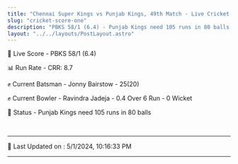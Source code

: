```yaml
---
title: "Chennai Super Kings vs Punjab Kings, 49th Match - Live Cricket Score"
slug: "cricket-score-one"
description: "PBKS 58/1 (6.4) - Punjab Kings need 105 runs in 80 balls."
layout: "../../layouts/PostLayout.astro"
---
```


🔴 Live Score - PBKS 58/1 (6.4)  

📊 Run Rate - CRR: 8.7  

✊ Current Batsman - Jonny Bairstow - 25(20)  

✊ Current Bowler - Ravindra Jadeja - 0.4 Over 6 Run - 0 Wicket  

📑 Status - Punjab Kings need 105 runs in 80 balls

<br />

***

📝 Last Updated on : 5/1/2024, 10:16:33 PM

***

